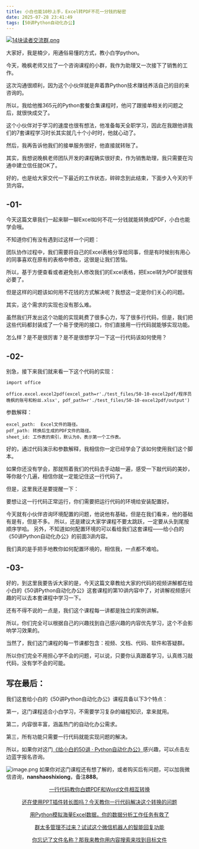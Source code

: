 ```yaml
---
title: 小白也能10秒上手，Excel转PDF不花一分钱的秘密
date: 2025-07-28 23:41:49
tags: [50讲Python自动化办公]
---
```

[![14块读者交流群.png](https://raw.gitcode.com/user-images/assets/5027920/48edc8fa-6d2e-4eca-9e14-d71638eadb55/14块读者交流群.png '14块读者交流群.png')](https://mp.weixin.qq.com/s?__biz=MzUzNTc5NjA4NQ==&mid=2247502200&idx=1&sn=7e543675545ac6622123af6009fdebce&scene=21#wechat_redirect)

大家好，我是楠少，用通俗易懂的方式，教小白学python。

今天，晚枫老师又拉了一个咨询课程的小群，我作为助理又一次接下了销售的工作。



这次沟通很顺利，因为这个小伙伴就是奔着靠Python技术赚钱养活自己的目的来咨询的。



所以，我给他推365元的Python套餐合集课程时，他问了跟接单相关的问题之后，就很快成交了。



这个小伙伴对于学习的速度也很有想法，他准备每天全职学习，因此在我跟他讲我们的7套课程学习时长其实就几十个小时时，他就心动了。



然后，我再告诉他我们的接单服务很好，他直接就转账了。



其实，我想说晚枫老师团队开发的课程确实很好卖，作为销售助理，我只需要在沟通中建立信任就OK了。



好的，也是给大家交代一下最近的工作状态，碎碎念到此结束，下面步入今天的干货内容。


## -01-




今天这篇文章我们一起来聊一聊Excel如何不花一分钱就能转换成PDF，小白也能学会哦。



不知道你们有没有遇到过这样一个问题：



团队协作过程中，我们需要将自己的Excel表格分享给同事，但是有时候别有用心的同事喜欢在原有的表格中修改，这很是让我们苦恼。



所以，基于方便查看或者避免别人修改我们的Excel表格，把Excel转为PDF就很有必要了。



但是这样的问题该如何用不花钱的方式解决呢？我想这一定是你们关心的问题。



其实，这个需求的实现也没有那么难。



虽然我们开发出这个功能的实现耗费了很多心力，写了很多行代码，但是，我们把这些代码都封装成了一个易于使用的接口，你们直接用一行代码就能够实现功能。



怎么样？是不是很厉害？是不是很想学习一下这一行代码该如何使用？



## -02-

别急，接下来我们就来看一下这个代码的实现：


```
import office

office.excel.excel2pdf(excel_path=r'./test_files/50-10-excel2pdf/程序员晚枫的账号和粉丝.xlsx', pdf_path=r'./test_files/50-10-excel2pdf/output')
```





参数解释：
```
excel_path:  Excel文件的路径。
pdf_path: 转换后生成的PDF文件的路径。
sheet_id: 工作表的索引，默认为0，表示第一个工作表。
```

好的，通过代码演示和参数解释，我相信你一定已经学会了该如何使用我们这个脚本。



如果你还没有学会，那就照着我们的代码去手动敲一遍，感受一下敲代码的美妙，等你敲个几遍，相信你就一定能记住这一行代码了。



但是，这里我还是要提醒一下：



要想让这一行代码正常运行，你们需要把运行代码的环境给安装配置好。


今天就有小伙伴咨询环境配置的问题，他说他有基础，但是在我们看来，他的基础有是有，但是不多。
所以，还是建议大家学课程不要太跳跃，一定要从头到尾按顺序学哈。
另外，不知道如何配置环境的可以看给我们这套课程——给小白的《50讲Python自动化办公》的前面3讲内容。



我们真的是手把手地教你如何配置环境的，相信我，一点都不难哈。




## -03-

好的，到这里我要告诉大家的是，今天这篇文章教给大家的代码的视频讲解都在给小白的《50讲Python自动化办公》这套课程的第10讲内容中了，对讲解视频感兴趣的可以去本套课程中学习一下。



还有不得不说的一点是，我们这个课程每一讲都是独立的案例讲解。



所以，你们完全可以根据自己的兴趣找到自己感兴趣的内容优先学习，这个不会影响学习效果的。



当然了，我们这门课程的每一节课都包含：视频、文档、代码、软件和答疑群。



所以你们完全不用担心学不会的问题，可以说，只要你认真跟着学习，认真练习敲代码，没有学不会的可能。


## 写在最后：





我们这套给小白的《50讲Python自动化办公》课程具备以下3个特点：



第一，这门课程适合小白学习，不需要学习复杂的编程知识，拿来就用。



第二，内容很丰富，涵盖热门的自动化办公需求。



第三，所有功能只需要一行代码就能实现问题的解决。



所以，如果你对这门[《给小白的50讲 · Python自动化办公》](https://mp.weixin.qq.com/merchant/mppaysubscribe?action=go_paid_article&article_url=https%3A%2F%2Fmp.weixin.qq.com%2Fs%2F9hB7Ghyf_km5ARSBBWt4BQ&token=772408466&lang=zh_CN)感兴趣，可以点击左边蓝字报名咨询。

![image.png](https://raw.gitcode.com/user-images/assets/5027920/df7121f7-192b-42e5-a627-fbe859fa12d2/image.png 'image.png')
如果你对这门课程还有想了解的，或者购买后有问题，可以加我微信咨询，**nanshaoshixiong**，备注**888**。

<center>

[一行代码教你白嫖PDF和Word文件相互转换](https://mp.weixin.qq.com/s?__biz=MzUzNTc5NjA4NQ==&mid=2247502407&idx=1&sn=4b375aaa3f71d008d7a2879be02951cc&scene=21#wechat_redirect)

[还在使用PPT插件转长图吗？今天教你一行代码解决这个转换的问题](https://mp.weixin.qq.com/s?__biz=MzUzNTc5NjA4NQ==&mid=2247502431&idx=1&sn=0636d23d00ccea1f1ee2f2f495e876cf&scene=21#wechat_redirect)
  
[用Python模拟海量Excel数据，你的数据分析工作任务有救了](https://mp.weixin.qq.com/s?__biz=MzUzNTc5NjA4NQ==&mid=2247502439&idx=1&sn=a9c1308bbcfd2ac39fbabab4bacded74&scene=21#wechat_redirect)

[群太多管理不过来？试试这个微信机器人的智能回复功能](https://mp.weixin.qq.com/s?__biz=MzUzNTc5NjA4NQ==&mid=2247502446&idx=1&sn=05ddaf0b55ccb2a35cc89120b4032a43&scene=21#wechat_redirect)

[你忘记了文件名称？那我来教你用内容搜索来找到目标文件](https://mp.weixin.qq.com/s?__biz=MzUzNTc5NjA4NQ==&mid=2247502454&idx=1&sn=0473e26f4a63d132b0a61c1211bce497&scene=21#wechat_redirect)

<center>

